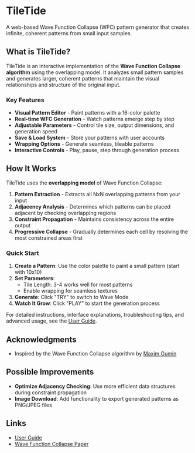 # TileTide

A web-based Wave Function Collapse (WFC) pattern generator that creates infinite, coherent patterns from small input samples.

## What is TileTide?

TileTide is an interactive implementation of the **Wave Function Collapse algorithm** using the overlapping model. It analyzes small pattern samples and generates larger, coherent patterns that maintain the visual relationships and structure of the original input.

### Key Features

- **Visual Pattern Editor** - Paint patterns with a 16-color palette
- **Real-time WFC Generation** - Watch patterns emerge step by step
- **Adjustable Parameters** - Control tile size, output dimensions, and generation speed
- **Save & Load System** - Store your patterns with user accounts
- **Wrapping Options** - Generate seamless, tileable patterns
- **Interactive Controls** - Play, pause, step through generation process

## How It Works

TileTide uses the **overlapping model** of Wave Function Collapse:

1. **Pattern Extraction** - Extracts all NxN overlapping patterns from your input
2. **Adjacency Analysis** - Determines which patterns can be placed adjacent by checking overlapping regions
3. **Constraint Propagation** - Maintains consistency across the entire output
4. **Progressive Collapse** - Gradually determines each cell by resolving the most constrained areas first

### Quick Start

1. **Create a Pattern**: Use the color palette to paint a small pattern (start with 10x10)
2. **Set Parameters**:
   - Tile Length: 3-4 works well for most patterns
   - Enable wrapping for seamless textures
3. **Generate**: Click "TRY" to switch to Wave Mode
4. **Watch It Grow**: Click "PLAY" to start the generation process

For detailed instructions, interface explanations, troubleshooting tips, and advanced usage, see the [User Guide](./guide.html).

## Acknowledgments

- Inspired by the Wave Function Collapse algorithm by [Maxim Gumin](https://github.com/mxgmn/WaveFunctionCollapse)

## Possible Improvements

- **Optimize Adjacency Checking**: Use more efficient data structures during constraint propagation
- **Image Download**: Add functionality to export generated patterns as PNG/JPEG files

## Links

- [User Guide](./guide.html)
- [Wave Function Collapse Paper](https://adamsmith.as/papers/wfc_is_constraint_solving_in_the_wild.pdf)
